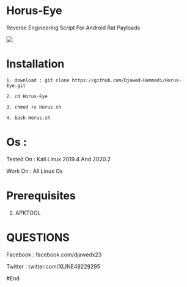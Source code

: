 # Horus-Eye 
Reverse Engineering Script For Android Rat Payloads

![](https://j.top4top.io/p_1604dy40w1.png)

# Installation
```
1. download : git clone https://github.com/Djawed-Hammadi/Horus-Eye.git

2. cd Horus-Eye

3. chmod +x Horus.sh

4. bash Horus.sh 
```

# Os : 

Tested On : Kali Linux 2019.4 And 2020.2

Work On : All Linux Os 

# Prerequisites

1. APKTOOL

# QUESTIONS

Facebook : facebook.com/djawedx23

Twitter : twitter.com/XLINE49229295

#End
